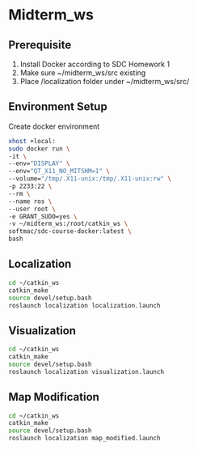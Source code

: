 # Midterm_ws

## Prerequisite

1. Install Docker according to SDC Homework 1
2. Make sure ~/midterm_ws/src existing
3. Place /localization folder under ~/midterm_ws/src/

## Environment Setup

Create docker environment

```bash
xhost +local:
sudo docker run \
-it \
--env="DISPLAY" \
--env="QT_X11_NO_MITSHM=1" \
--volume="/tmp/.X11-unix:/tmp/.X11-unix:rw" \
-p 2233:22 \
--rm \
--name ros \
--user root \
-e GRANT_SUDO=yes \
-v ~/midterm_ws:/root/catkin_ws \
softmac/sdc-course-docker:latest \
bash
```
<!-- 
```bash
sudo docker exec -it ros bash
``` -->

## Localization

```bash
cd ~/catkin_ws
catkin_make
source devel/setup.bash
roslaunch localization localization.launch
```

## Visualization

```bash
cd ~/catkin_ws
catkin_make
source devel/setup.bash
roslaunch localization visualization.launch
```

## Map Modification

```bash
cd ~/catkin_ws
catkin_make
source devel/setup.bash
roslaunch localization map_modified.launch
```